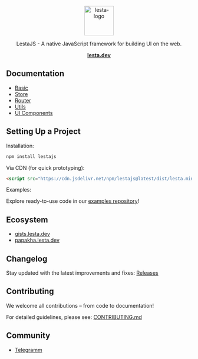 <p align="center">
  <img src="https://github.com/user-attachments/assets/dbaf4072-5d6d-4fc6-973b-3e92198665f2" alt="lesta-logo" width="80px" height="80px"/>
</p>
<p align="center">
   LestaJS - A native JavaScript framework for building UI on the web.
</p>
<p align="center">
  <a href="https://lesta.dev/"><strong>lesta.dev</strong></a>
</p>

## Documentation
- [Basic](https://lesta.dev/basic)
- [Store](https://lesta.dev/store)
- [Router](https://lesta.dev/router)
- [Utils](https://lesta.dev/utils)
- [UI Components]()

## Setting Up a Project

Installation:
```bash
npm install lestajs
```

Via CDN (for quick prototyping):
```html
<script src="https://cdn.jsdelivr.net/npm/lestajs@latest/dist/lesta.min.js"></script>
```
Examples:

Explore ready-to-use code in our [examples repository](https://github.com/lestajs/exapmles)!

## Ecosystem

- [gists.lesta.dev](gists.lesta.dev)
- [papakha.lesta.dev](papakha.lesta.dev)

## Changelog
Stay updated with the latest improvements and fixes: [Releases](https://github.com/lestajs/core/releases)

## Contributing
We welcome all contributions – from code to documentation!

For detailed guidelines, please see: [CONTRIBUTING.md](CONTRIBUTING.md)

## Community
- [Telegramm](@lestajs)

